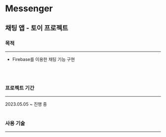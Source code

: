 # Messenger
## 채팅 앱 - 토이 프로젝트

### 목적
---
- Firebase를 이용한 채팅 기능 구현
<br>
<br>

### 프로젝트 기간
---
2023.05.05 ~ 진행 중
<br>
<br>

### 사용 기술
---
